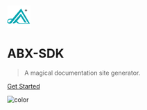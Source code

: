 ![logo](img/agree.png) 
<!-- ![logo](docs-docsify/img/agree.png)  -->
<!-- ![logo](./img/agree.png)  -->

# ABX-SDK 

> A magical documentation site generator.

<!-- - Simple and lightweight
- No statically built html files
- Multiple themes -->

<!-- [GitHub](https://github.com/docsifyjs/docsify/) -->
[Get Started](/abx-ab4Entry)
<!-- [Get Started](README.md) -->


<!-- background color -->
![color](#fff)